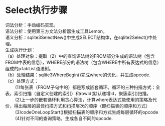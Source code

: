 # Select执行步骤
词法分析：手动编码实现。
<br>语法分析：使用第三方文法分析器生成工具Lemon。
<br>语义分析：sqlite3SelectNew()中生成SELECT结构体，在sqlite2Select()中处理。
<br>生成执行计划：
<br>（a）处理对象：提取（2）中的查询语法树的FROM部分生成的语法树（包含FROM中表的信息），WHERE部分的语法树（包含WHERE中所有表达式的信息）组成的pTabList语法树。
<br>（b）处理结果：sqlite3WhereBegin()完成where的优化，并生成opcode.
<br>（c）处理方式：
<br>&nbsp;&nbsp;&nbsp;&nbsp;&nbsp;&nbsp;&nbsp;&nbsp;(1)每张表（FROM子句中的）都是写成嵌套循环。循环的三种扫描方式：全表，索引扫描（自定义创建的索引）和rowid(默认递增id，聚簇索引)扫描。
<br>&nbsp;&nbsp;&nbsp;&nbsp;&nbsp;&nbsp;&nbsp;&nbsp;(2)上一步的嵌套循环利用贪心算法，计算where表达式能使用的策略及代价，得出每层的最佳扫描方式和扫描层次的顺序（即扫描表的顺序和方式）
<br>&nbsp;&nbsp;&nbsp;&nbsp;&nbsp;&nbsp;&nbsp;&nbsp;(3)codeOneLoopStart()根据扫描表的顺序和方式生成每层循环的opcode
<br>&nbsp;&nbsp;&nbsp;&nbsp;&nbsp;&nbsp;&nbsp;&nbsp;(4)针对不同的查询策略，生成各自不同的opcode.
